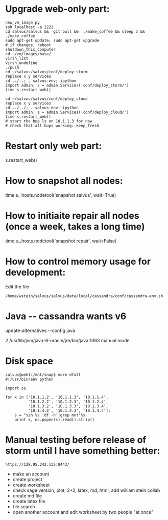 # Upgrade web-only part:

    new_vm_image.py
    ssh localhost -p 2222
    cd salvus/salvus &&  git pull &&  ./make_coffee && sleep 3 && ./make_coffee
    sudo apt-get update; sudo apt-get upgrade
    # if changes, reboot
    shutdown_this_computer
    cd ~/vm/images/base/
    virsh_list
    virsh_undefine
    ./push
    cd ~/salvus/salvus/conf/deploy_storm
    replace x y services
    cd ../..; . salvus-env; ipython
    import admin; s = admin.Services('conf/deploy_storm/')
    time s.restart_web()

    cd ~/salvus/salvus/conf/deploy_cloud
    replace x y services
    cd ../../; . salvus-env; ipython
    import admin; s = admin.Services('conf/deploy_cloud/')
    time s.restart_web()
    # start the bup ls on 10.1.1.3 for now
    # check that all bups working: keep_fresh

# Restart only web part:

s.restart_web()

# How to snapshot all nodes:
time s._hosts.nodetool('snapshot salvus', wait=True)

# How to initiaite repair all nodes (once a week, takes a long time)
time s._hosts.nodetool('snapshot repair', wait=False)

# How to control memory usage for development:

Edit the file

    /home/wstein/salvus/salvus/data/local/cassandra/conf/cassandra-env.sh


# Java -- cassandra wants v6
update-alternatives --config java

2            /usr/lib/jvm/java-6-oracle/jre/bin/java          1063      manual mode


# Disk space

    salvus@web1:/mnt/snap$ more dfall
    #!/usr/bin/env python

    import os

    for x in ['10.1.1.2', '10.1.1.3', '10.1.1.4',
              '10.1.2.2', '10.1.2.3', '10.1.2.4',
              '10.1.3.2', '10.1.3.3', '10.1.3.4',
              '10.1.4.2', '10.1.4.3', '10.1.4.4']:
        s = "ssh %s 'df -h'|grep mnt"%x
        print x, os.popen(s).read().strip()



# Manual testing before release of storm until I have something better:

    https://128.95.242.135:8443/

- make an account
- create project
- create worksheet
- check sage version, plot, 2+2, latex, md, html, add william stein collab
- create md file
- create latex file
- file search
- open another account and edit worksheet by two people "at once"





